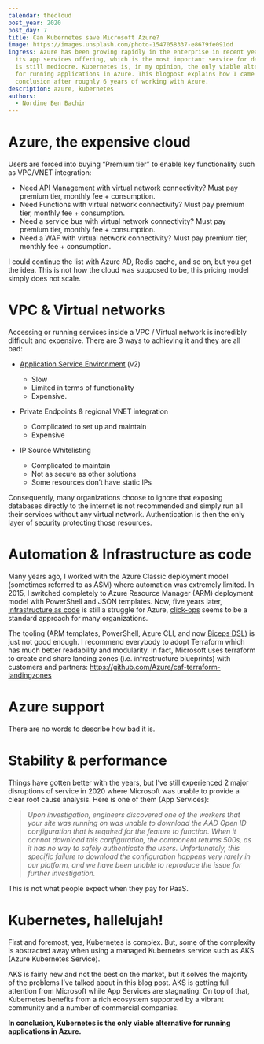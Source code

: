 ```yaml
---
calendar: thecloud
post_year: 2020
post_day: 7
title: Can Kubernetes save Microsoft Azure?
image: https://images.unsplash.com/photo-1547058337-e8679fe091dd
ingress: Azure has been growing rapidly in the enterprise in recent years. But
  its app services offering, which is the most important service for developers,
  is still mediocre. Kubernetes is, in my opinion, the only viable alternative
  for running applications in Azure. This blogpost explains how I came to that
  conclusion after roughly 6 years of working with Azure.
description: azure, kubernetes
authors:
  - Nordine Ben Bachir
---
```

# Azure, the expensive cloud

Users are forced into buying “Premium tier” to enable key functionality such as VPC/VNET integration:

* Need API Management with virtual network connectivity? Must pay premium tier, monthly fee + consumption.
* Need Functions with virtual network connectivity? Must pay premium tier, monthly fee + consumption.
* Need a service bus with virtual network connectivity? Must pay premium tier, monthly fee + consumption.
* Need a WAF with virtual network connectivity? Must pay premium tier, monthly fee + consumption.

I could continue the list with Azure AD, Redis cache, and so on, but you get the idea. This is not how the cloud was supposed to be, this pricing model simply does not scale.

# VPC & Virtual networks

Accessing or running services inside a VPC / Virtual network is incredibly difficult and expensive. There are 3 ways to achieving it and they are all bad:

* [Application Service Environment](https://github.com/uglide/azure-content/blob/master/articles/app-service-web/app-service-web-how-to-create-an-app-service-environment.md) (v2)

  * Slow
  * Limited in terms of functionality
  * Expensive.
* Private Endpoints & regional VNET integration

  * Complicated to set up and maintain
  * Expensive 
* IP Source Whitelisting

  * Complicated to maintain
  * Not as secure as other solutions
  * Some resources don’t have static IPs 

Consequently, many organizations choose to ignore that exposing databases directly to the internet is not recommended and simply run all their services without any virtual network. Authentication is then the only layer of security protecting those resources.

# Automation & Infrastructure as code 

Many years ago, I worked with the Azure Classic deployment model (sometimes referred to as ASM) where automation was extremely limited. In 2015, I switched completely to Azure Resource Manager (ARM) deployment model with PowerShell and JSON templates. Now, five years later, [infrastructure as code](https://martinfowler.com/bliki/InfrastructureAsCode.html) is still a struggle for Azure, [click-ops](https://www.august.com.au/blog/killing-click-ops-what-it-is-why-its-problematic-and-how-to-avoid-it/) seems to be a standard approach for many organizations. 

The tooling (ARM templates, PowerShell, Azure CLI, and now [Biceps DSL](https://github.com/Azure/bicep)) is just not good enough. I recommend everybody to adopt Terraform which has much better readability and modularity. In fact, Microsoft uses terraform to create and share landing zones (i.e. infrastructure blueprints) with customers and partners: <https://github.com/Azure/caf-terraform-landingzones>

# Azure support

There are no words to describe how bad it is. 

# Stability & performance

Things have gotten better with the years, but I’ve still experienced 2 major disruptions of service in 2020 where Microsoft was unable to provide a clear root cause analysis. Here is one of them (App Services):

> *Upon investigation, engineers discovered one of the workers that your site was running on was unable to download the AAD Open ID configuration that is required for the feature to function. When it cannot download this configuration, the component returns 500s, as it has no way to safely authenticate the users. Unfortunately, this specific failure to download the configuration happens very rarely in our platform, and we have been unable to reproduce the issue for further investigation.*

This is not what people expect when they pay for PaaS.

# Kubernetes, hallelujah!

First and foremost, yes, Kubernetes is complex. But, some of the complexity is abstracted away when using a managed Kubernetes service such as AKS (Azure Kubernetes Service).

AKS is fairly new and not the best on the market, but it solves the majority of the problems I’ve talked about in this blog post. AKS is getting full attention from Microsoft while App Services are stagnating. On top of that, Kubernetes benefits from a rich ecosystem supported by a vibrant community and a number of commercial companies. 

**In conclusion, Kubernetes is the only viable alternative for running applications in Azure.**